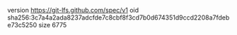 version https://git-lfs.github.com/spec/v1
oid sha256:3c7a4a2ada8237adcfde7c8cbf8f3cd7b0d674351d9ccd2208a7fdebe73c5250
size 6775
